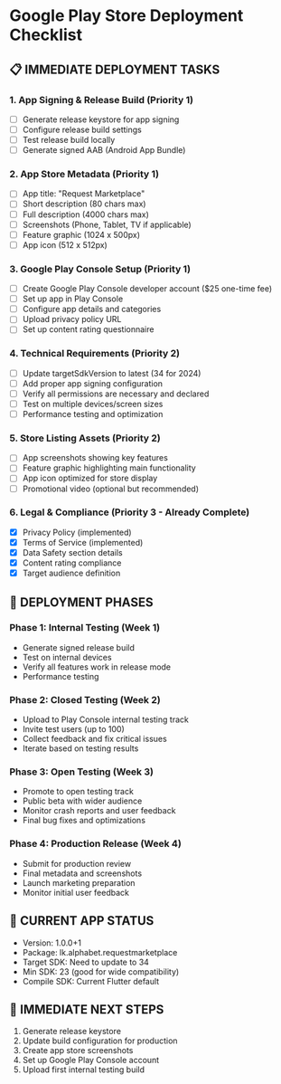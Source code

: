 # Google Play Store Deployment Checklist

## 📋 **IMMEDIATE DEPLOYMENT TASKS**

### **1. App Signing & Release Build (Priority 1)**
- [ ] Generate release keystore for app signing
- [ ] Configure release build settings
- [ ] Test release build locally
- [ ] Generate signed AAB (Android App Bundle)

### **2. App Store Metadata (Priority 1)**  
- [ ] App title: "Request Marketplace"
- [ ] Short description (80 chars max)
- [ ] Full description (4000 chars max)
- [ ] Screenshots (Phone, Tablet, TV if applicable)
- [ ] Feature graphic (1024 x 500px)
- [ ] App icon (512 x 512px)

### **3. Google Play Console Setup (Priority 1)**
- [ ] Create Google Play Console developer account ($25 one-time fee)
- [ ] Set up app in Play Console
- [ ] Configure app details and categories
- [ ] Upload privacy policy URL
- [ ] Set up content rating questionnaire

### **4. Technical Requirements (Priority 2)**
- [ ] Update targetSdkVersion to latest (34 for 2024)
- [ ] Add proper app signing configuration
- [ ] Verify all permissions are necessary and declared
- [ ] Test on multiple devices/screen sizes
- [ ] Performance testing and optimization

### **5. Store Listing Assets (Priority 2)**
- [ ] App screenshots showing key features
- [ ] Feature graphic highlighting main functionality
- [ ] App icon optimized for store display
- [ ] Promotional video (optional but recommended)

### **6. Legal & Compliance (Priority 3 - Already Complete)**
- [x] Privacy Policy (implemented)
- [x] Terms of Service (implemented)
- [x] Data Safety section details
- [x] Content rating compliance
- [x] Target audience definition

## 🔄 **DEPLOYMENT PHASES**

### **Phase 1: Internal Testing (Week 1)**
- Generate signed release build
- Test on internal devices
- Verify all features work in release mode
- Performance testing

### **Phase 2: Closed Testing (Week 2)**
- Upload to Play Console internal testing track
- Invite test users (up to 100)
- Collect feedback and fix critical issues
- Iterate based on testing results

### **Phase 3: Open Testing (Week 3)**
- Promote to open testing track
- Public beta with wider audience
- Monitor crash reports and user feedback
- Final bug fixes and optimizations

### **Phase 4: Production Release (Week 4)**
- Submit for production review
- Final metadata and screenshots
- Launch marketing preparation
- Monitor initial user feedback

## 📱 **CURRENT APP STATUS**
- Version: 1.0.0+1
- Package: lk.alphabet.requestmarketplace
- Target SDK: Need to update to 34
- Min SDK: 23 (good for wide compatibility)
- Compile SDK: Current Flutter default

## 🔧 **IMMEDIATE NEXT STEPS**
1. Generate release keystore
2. Update build configuration for production
3. Create app store screenshots
4. Set up Google Play Console account
5. Upload first internal testing build
